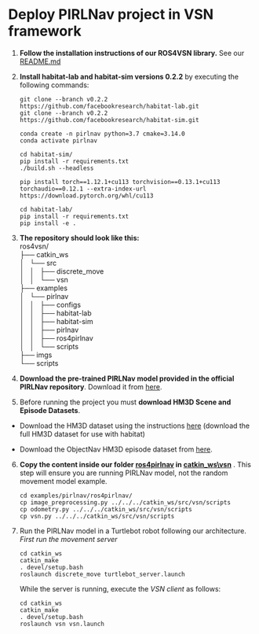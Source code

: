 # Deploy PIRLNav project in VSN framework


1. **Follow the installation instructions of our ROS4VSN library.** See our [README.md](README.md)

2. **Install habitat-lab and habitat-sim versions 0.2.2** by executing the following commands:
    ```
   git clone --branch v0.2.2 https://github.com/facebookresearch/habitat-lab.git
   git clone --branch v0.2.2 https://github.com/facebookresearch/habitat-sim.git
    ```
   ```
   conda create -n pirlnav python=3.7 cmake=3.14.0
   conda activate pirlnav
   ```
   ```
   cd habitat-sim/
   pip install -r requirements.txt
   ./build.sh --headless

   pip install torch==1.12.1+cu113 torchvision==0.13.1+cu113 torchaudio==0.12.1 --extra-index-url https://download.pytorch.org/whl/cu113
    ```
   ```
   cd habitat-lab/
   pip install -r requirements.txt
   pip install -e .
   ```


3. **The repository should look like this:**  
ros4vsn/  
├── catkin_ws  
│   └── src  
│   │       ├── discrete_move  
│   │       └── vsn  
├── examples  
│   └── pirlnav  
│   │       ├── configs  
│   │       ├── habitat-lab  
│   │       ├── habitat-sim  
│   │       ├── pirlnav  
│   │       ├── ros4pirlnav  
│   │       └── scripts  
├── imgs  
└── scripts  
 

4. **Download the pre-trained PIRLNav model provided in the official PIRLNav repository**. Download it from [here](https://habitat-on-web.s3.amazonaws.com/pirlnav_release/checkpoints/objectnav_rl_ft_hd.ckpt).

5. Before running the project you must **download HM3D Scene and Episode Datasets**.

- Download the HM3D dataset using the instructions [here](https://github.com/facebookresearch/habitat-sim/blob/main/DATASETS.md#habitat-matterport-3d-research-dataset-hm3d) (download the full HM3D dataset for use with habitat)

- Download the ObjectNav HM3D episode dataset from [here](https://github.com/facebookresearch/habitat-lab/blob/main/DATASETS.md#task-datasets).

6. **Copy the content inside our folder [ros4pirlnav](ros4pirlnav) in [catkin_ws\vsn](../../catkin_ws/src/vsn/scripts)** . This step will ensure you are running
  PIRLNav model, not the random movement model example.

     ```
     cd examples/pirlnav/ros4pirlnav/
     cp image_preprocessing.py ../../../catkin_ws/src/vsn/scripts
     cp odometry.py ../../../catkin_ws/src/vsn/scripts
     cp vsn.py ../../../catkin_ws/src/vsn/scripts
     ```

7. Run the PIRLNav model in a Turtlebot robot following our architecture. *First run the movement server*
   ```
   cd catkin_ws
   catkin_make
   . devel/setup.bash
   roslaunch discrete_move turtlebot_server.launch 
   ```
   While the server is running, execute the *VSN client* as follows:
   ```
   cd catkin_ws
   catkin_make
   . devel/setup.bash
   roslaunch vsn vsn.launch 
   ```
